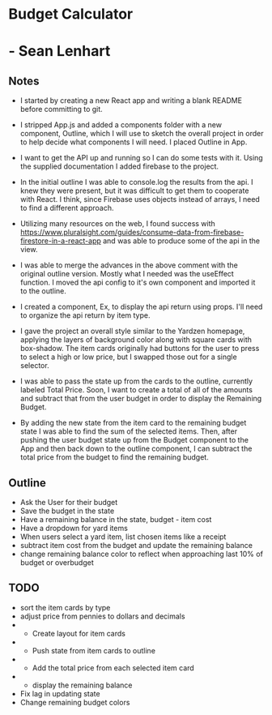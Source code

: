 # Budget Calculator
# - Sean Lenhart

## Notes
- I started by creating a new React app and writing a blank README before committing to git.

- I stripped App.js and added a components folder with a new component, Outline, which I will use to sketch the overall project in order to help decide what components I will need. I placed Outline in App.

- I want to get the API up and running so I can do some tests with it. Using the supplied documentation I added firebase to the project.

- In the initial outline I was able to console.log the results from the api. I knew they were present, but it was difficult to get them to cooperate with React. I think, since Firebase uses objects instead of arrays, I need to find a different approach.

- Utilizing many resources on the web, I found success with https://www.pluralsight.com/guides/consume-data-from-firebase-firestore-in-a-react-app and was able to produce some of the api in the view.

- I was able to merge the advances in the above comment with the original outline version. Mostly what I needed was the useEffect function. I moved the api config to it's own component and imported it to the outline. 

- I created a component, Ex, to display the api return using props. I'll need to organize the api return by item type.

- I gave the project an overall style similar to the Yardzen homepage, applying the layers of background color along with square cards with box-shadow. The item cards originally had buttons for the user to press to select a high or low price, but I swapped those out for a single selector.

- I was able to pass the state up from the cards to the outline, currently labeled Total Price. Soon, I want to create a total of all of the amounts and subtract that from the user budget in order to display the Remaining Budget.

- By adding the new state from the item card to the remaining budget state I was able to find the sum of the selected items. Then, after pushing the user budget state up from the Budget component to the App and then back down to the outline component, I can subtract the total price from the budget to find the remaining budget.

## Outline
- Ask the User for their budget
- Save the budget in the state
- Have a remaining balance in the state, budget - item cost
- Have a dropdown for yard items
- When users select a yard item, list chosen items like a receipt
- subtract item cost from the budget and update the remaining balance
- change remaining balance color to reflect when approaching last 10% of budget or overbudget

## TODO
- sort the item cards by type
- adjust price from pennies to dollars and decimals
- + Create layout for item cards
- + Push state from item cards to outline
- + Add the total price from each selected item card
- + display the remaining balance
- Fix lag in updating state
- Change remaining budget colors 
